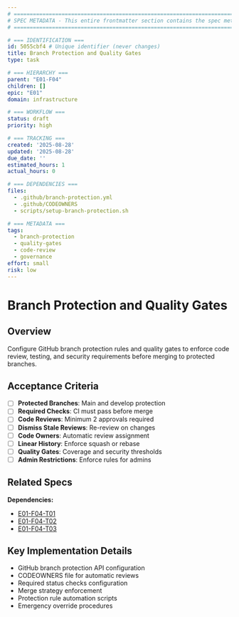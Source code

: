 ```yaml
---
# ============================================================================
# SPEC METADATA - This entire frontmatter section contains the spec metadata
# ============================================================================

# === IDENTIFICATION ===
id: 5055cbf4 # Unique identifier (never changes)
title: Branch Protection and Quality Gates
type: task

# === HIERARCHY ===
parent: "E01-F04"
children: []
epic: "E01"
domain: infrastructure

# === WORKFLOW ===
status: draft
priority: high

# === TRACKING ===
created: '2025-08-28'
updated: '2025-08-28'
due_date: ''
estimated_hours: 1
actual_hours: 0

# === DEPENDENCIES ===
files:
  - .github/branch-protection.yml
  - .github/CODEOWNERS
  - scripts/setup-branch-protection.sh

# === METADATA ===
tags:
  - branch-protection
  - quality-gates
  - code-review
  - governance
effort: small
risk: low
---
```


# Branch Protection and Quality Gates

## Overview

Configure GitHub branch protection rules and quality gates to enforce code review, testing, and security requirements before merging to protected branches.

## Acceptance Criteria

- [ ] **Protected Branches**: Main and develop protection
- [ ] **Required Checks**: CI must pass before merge
- [ ] **Code Reviews**: Minimum 2 approvals required
- [ ] **Dismiss Stale Reviews**: Re-review on changes
- [ ] **Code Owners**: Automatic review assignment
- [ ] **Linear History**: Enforce squash or rebase
- [ ] **Quality Gates**: Coverage and security thresholds
- [ ] **Admin Restrictions**: Enforce rules for admins

## Related Specs

**Dependencies:**
- [E01-F04-T01](../E01-F04-T01/spec.md)
- [E01-F04-T02](../E01-F04-T02/spec.md)
- [E01-F04-T03](../E01-F04-T03/spec.md)

## Key Implementation Details

- GitHub branch protection API configuration
- CODEOWNERS file for automatic reviews
- Required status checks configuration
- Merge strategy enforcement
- Protection rule automation scripts
- Emergency override procedures

